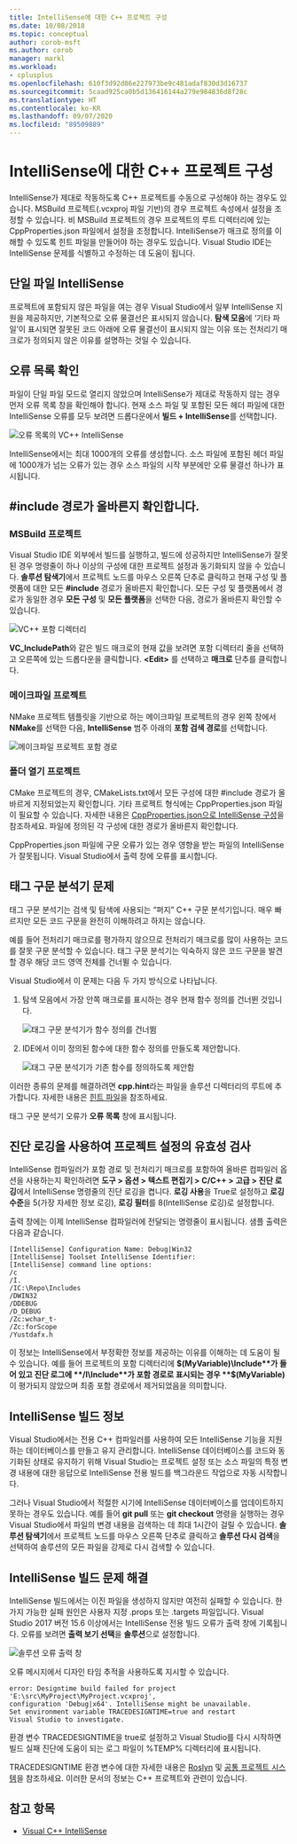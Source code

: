 ```yaml
---
title: IntelliSense에 대한 C++ 프로젝트 구성
ms.date: 10/08/2018
ms.topic: conceptual
author: corob-msft
ms.author: corob
manager: markl
ms.workload:
- cplusplus
ms.openlocfilehash: 610f3d92d86e227973be9c481adaf830d3d16737
ms.sourcegitcommit: 5caad925ca0b5d136416144a279e984836d8f28c
ms.translationtype: HT
ms.contentlocale: ko-KR
ms.lasthandoff: 09/07/2020
ms.locfileid: "89509889"
---
```

# <a name="configure-a-c-project-for-intellisense"></a>IntelliSense에 대한 C++ 프로젝트 구성

IntelliSense가 제대로 작동하도록 C++ 프로젝트를 수동으로 구성해야 하는 경우도 있습니다. MSBuild 프로젝트(.vcxproj 파일 기반)의 경우 프로젝트 속성에서 설정을 조정할 수 있습니다. 비 MSBuild 프로젝트의 경우 프로젝트의 루트 디렉터리에 있는 CppProperties.json 파일에서 설정을 조정합니다. IntelliSense가 매크로 정의를 이해할 수 있도록 힌트 파일을 만들어야 하는 경우도 있습니다. Visual Studio IDE는 IntelliSense 문제를 식별하고 수정하는 데 도움이 됩니다.

## <a name="single-file-intellisense"></a>단일 파일 IntelliSense

프로젝트에 포함되지 않은 파일을 여는 경우 Visual Studio에서 일부 IntelliSense 지원을 제공하지만, 기본적으로 오류 물결선은 표시되지 않습니다. **탐색 모음**에 ‘기타 파일’이 표시되면 잘못된 코드 아래에 오류 물결선이 표시되지 않는 이유 또는 전처리기 매크로가 정의되지 않은 이유를 설명하는 것일 수 있습니다. 

## <a name="check-the-error-list"></a>오류 목록 확인

파일이 단일 파일 모드로 열리지 않았으며 IntelliSense가 제대로 작동하지 않는 경우 먼저 오류 목록 창을 확인해야 합니다. 현재 소스 파일 및 포함된 모든 헤더 파일에 대한 IntelliSense 오류를 모두 보려면 드롭다운에서 **빌드 + IntelliSense**를 선택합니다.

![오류 목록의 VC++ IntelliSense](media/vcpp-intellisense-error-list.png)

IntelliSense에서는 최대 1000개의 오류를 생성합니다. 소스 파일에 포함된 헤더 파일에 1000개가 넘는 오류가 있는 경우 소스 파일의 시작 부분에만 오류 물결선 하나가 표시됩니다.

## <a name="ensure-include-paths-are-correct"></a>#include 경로가 올바른지 확인합니다.

### <a name="msbuild-projects"></a>MSBuild 프로젝트

Visual Studio IDE 외부에서 빌드를 실행하고, 빌드에 성공하지만 IntelliSense가 잘못된 경우 명령줄이 하나 이상의 구성에 대한 프로젝트 설정과 동기화되지 않을 수 있습니다. **솔루션 탐색기**에서 프로젝트 노드를 마우스 오른쪽 단추로 클릭하고 현재 구성 및 플랫폼에 대한 모든 **#include** 경로가 올바른지 확인합니다. 모든 구성 및 플랫폼에서 경로가 동일한 경우 **모든 구성** 및 **모든 플랫폼**을 선택한 다음, 경로가 올바른지 확인할 수 있습니다.

![VC++ 포함 디렉터리](media/vcpp-intellisense-include-paths.png)

**VC_IncludePath**와 같은 빌드 매크로의 현재 값을 보려면 포함 디렉터리 줄을 선택하고 오른쪽에 있는 드롭다운을 클릭합니다. **\<Edit>** 를 선택하고 **매크로** 단추를 클릭합니다.

### <a name="makefile-projects"></a>메이크파일 프로젝트

NMake 프로젝트 템플릿을 기반으로 하는 메이크파일 프로젝트의 경우 왼쪽 창에서 **NMake**를 선택한 다음, **IntelliSense** 범주 아래의 **포함 검색 경로**를 선택합니다.

![메이크파일 프로젝트 포함 경로](media/vcpp-intellisense-makefile-include-paths.png)

### <a name="open-folder-projects"></a>폴더 열기 프로젝트

CMake 프로젝트의 경우, CMakeLists.txt에서 모든 구성에 대한 #include 경로가 올바르게 지정되었는지 확인합니다. 기타 프로젝트 형식에는 CppProperties.json 파일이 필요할 수 있습니다. 자세한 내용은 [CppProperties.json으로 IntelliSense 구성](/cpp/build/open-folder-projects-cpp#configure-code-navigation-with-cpppropertiesjson)을 참조하세요. 파일에 정의된 각 구성에 대한 경로가 올바른지 확인합니다.

CppProperties.json 파일에 구문 오류가 있는 경우 영향을 받는 파일의 IntelliSense가 잘못됩니다. Visual Studio에서 출력 창에 오류를 표시합니다.

## <a name="tag-parser-issues"></a>태그 구문 분석기 문제

태그 구문 분석기는 검색 및 탐색에 사용되는 “퍼지” C++ 구문 분석기입니다. 매우 빠르지만 모든 코드 구문을 완전히 이해하려고 하지는 않습니다.

예를 들어 전처리기 매크로를 평가하지 않으므로 전처리기 매크로를 많이 사용하는 코드를 잘못 구문 분석할 수 있습니다. 태그 구문 분석기는 익숙하지 않은 코드 구문을 발견할 경우 해당 코드 영역 전체를 건너뛸 수 있습니다.

Visual Studio에서 이 문제는 다음 두 가지 방식으로 나타납니다.

1. 탐색 모음에서 가장 안쪽 매크로를 표시하는 경우 현재 함수 정의를 건너뛴 것입니다.

   ![태그 구문 분석기가 함수 정의를 건너뜀](media/vcpp-intellisense-tag-parser-macro.png)

1. IDE에서 이미 정의된 함수에 대한 함수 정의를 만들도록 제안합니다.

   ![태그 구문 분석기가 기존 함수를 정의하도록 제안함](media/vcpp-intellisense-tag-parser-function.png)

이러한 종류의 문제를 해결하려면 **cpp.hint**라는 파일을 솔루션 디렉터리의 루트에 추가합니다. 자세한 내용은 [힌트 파일](/cpp/build/reference/hint-files)을 참조하세요.

태그 구문 분석기 오류가 **오류 목록** 창에 표시됩니다.

## <a name="validate-project-settings-with-diagnostic-logging"></a>진단 로깅을 사용하여 프로젝트 설정의 유효성 검사

IntelliSense 컴파일러가 포함 경로 및 전처리기 매크로를 포함하여 올바른 컴파일러 옵션을 사용하는지 확인하려면 **도구 > 옵션 > 텍스트 편집기 > C/C++ > 고급 > 진단 로깅**에서 IntelliSense 명령줄의 진단 로깅을 켭니다. **로깅 사용**을 True로 설정하고 **로깅 수준**을 5(가장 자세한 정보 로깅), **로깅 필터**를 8(IntelliSense 로깅)로 설정합니다.

출력 창에는 이제 IntelliSense 컴파일러에 전달되는 명령줄이 표시됩니다. 샘플 출력은 다음과 같습니다.

```output
[IntelliSense] Configuration Name: Debug|Win32
[IntelliSense] Toolset IntelliSense Identifier:
[IntelliSense] command line options:
/c
/I.
/IC:\Repo\Includes
/DWIN32
/DDEBUG
/D_DEBUG
/Zc:wchar_t-
/Zc:forScope
/Yustdafx.h
```

이 정보는 IntelliSense에서 부정확한 정보를 제공하는 이유를 이해하는 데 도움이 될 수 있습니다. 예를 들어 프로젝트의 포함 디렉터리에 **$(MyVariable)\Include**가 들어 있고 진단 로그에 **/I\Include**가 포함 경로로 표시되는 경우 **$(MyVariable)** 이 평가되지 않았으며 최종 포함 경로에서 제거되었음을 의미합니다.

## <a name="about-the-intellisense-build"></a>IntelliSense 빌드 정보

Visual Studio에서는 전용 C++ 컴파일러를 사용하여 모든 IntelliSense 기능을 지원하는 데이터베이스를 만들고 유지 관리합니다. IntelliSense 데이터베이스를 코드와 동기화된 상태로 유지하기 위해 Visual Studio는 프로젝트 설정 또는 소스 파일의 특정 변경 내용에 대한 응답으로 IntelliSense 전용 빌드를 백그라운드 작업으로 자동 시작합니다.

그러나 Visual Studio에서 적절한 시기에 IntelliSense 데이터베이스를 업데이트하지 못하는 경우도 있습니다. 예를 들어 **git pull** 또는 **git checkout** 명령을 실행하는 경우 Visual Studio에서 파일의 변경 내용을 검색하는 데 최대 1시간이 걸릴 수 있습니다. **솔루션 탐색기**에서 프로젝트 노드를 마우스 오른쪽 단추로 클릭하고 **솔루션 다시 검색**을 선택하여 솔루션의 모든 파일을 강제로 다시 검색할 수 있습니다.

## <a name="troubleshooting-intellisense-build-failures"></a>IntelliSense 빌드 문제 해결

IntelliSense 빌드에서는 이진 파일을 생성하지 않지만 여전히 실패할 수 있습니다. 한 가지 가능한 실패 원인은 사용자 지정 .props 또는 .targets 파일입니다. Visual Studio 2017 버전 15.6 이상에서는 IntelliSense 전용 빌드 오류가 출력 창에 기록됩니다. 오류를 보려면 **출력 보기 선택**을 **솔루션**으로 설정합니다.

![솔루션 오류 출력 창](media/vcpp-intellisense-output-window.png)

오류 메시지에서 디자인 타임 추적을 사용하도록 지시할 수 있습니다.

```output
error: Designtime build failed for project 'E:\src\MyProject\MyProject.vcxproj',
configuration 'Debug|x64'. IntelliSense might be unavailable.
Set environment variable TRACEDESIGNTIME=true and restart
Visual Studio to investigate.
```

환경 변수 TRACEDESIGNTIME을 true로 설정하고 Visual Studio를 다시 시작하면 빌드 실패 진단에 도움이 되는 로그 파일이 %TEMP% 디렉터리에 표시됩니다.

TRACEDESIGNTIME 환경 변수에 대한 자세한 내용은 [Roslyn](https://github.com/dotnet/roslyn/blob/master/docs/wiki/Diagnosing-Project-System-Build-Errors.md) 및 [공통 프로젝트 시스템](https://github.com/dotnet/project-system/blob/master/docs/design-time-builds.md)을 참조하세요. 이러한 문서의 정보는 C++ 프로젝트와 관련이 있습니다.

## <a name="see-also"></a>참고 항목

- [Visual C++ IntelliSense](visual-cpp-intellisense.md)
